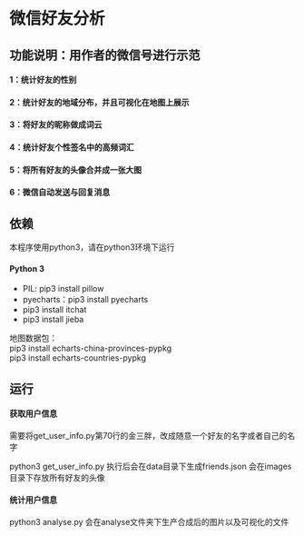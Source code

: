 
# 微信好友分析

## 功能说明：用作者的微信号进行示范
#### 1：统计好友的性别

#### 2：统计好友的地域分布，并且可视化在地图上展示

#### 3：将好友的昵称做成词云

#### 4：统计好友个性签名中的高频词汇

#### 5：将所有好友的头像合并成一张大图

#### 6：微信自动发送与回复消息

## 依赖
本程序使用python3，请在python3环境下运行
#### Python 3
- PIL: pip3 install pillow
- pyecharts：pip3 install pyecharts
- pip3 install itchat
- pip3 install jieba

地图数据包：  
pip3 install echarts-china-provinces-pypkg  
pip3 install echarts-countries-pypkg

## 运行
#### 获取用户信息
需要将get_user_info.py第70行的金三胖，改成随意一个好友的名字或者自己的名字  
  
python3 get_user_info.py
执行后会在data目录下生成friends.json
会在images目录下存放所有好友的头像
#### 统计用户信息
python3 analyse.py
会在analyse文件夹下生产合成后的图片以及可视化的文件

